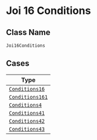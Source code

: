 
# Joi 16 Conditions

## Class Name

`Joi16Conditions`

## Cases

| Type |
|  --- |
| [`Conditions16`](../../../doc/models/conditions-16.md) |
| [`Conditions161`](../../../doc/models/conditions-161.md) |
| [`Conditions4`](../../../doc/models/conditions-4.md) |
| [`Conditions41`](../../../doc/models/conditions-41.md) |
| [`Conditions42`](../../../doc/models/conditions-42.md) |
| [`Conditions43`](../../../doc/models/conditions-43.md) |

